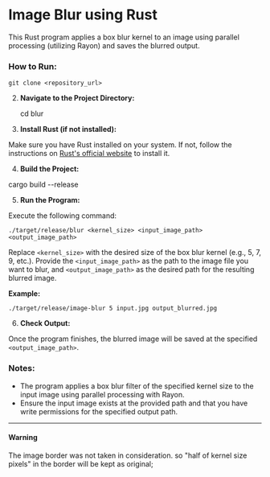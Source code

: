 # Image Blur using Rust

This Rust program applies a box blur kernel to an image using parallel processing (utilizing Rayon) and saves the blurred output.

### How to Run:

    git clone <repository_url>


2. **Navigate to the Project Directory:**

    cd blur

3. **Install Rust (if not installed):**

Make sure you have Rust installed on your system. If not, follow the instructions on [Rust's official website](https://www.rust-lang.org/tools/install) to install it.

4. **Build the Project:**

cargo build --release

5. **Run the Program:**

Execute the following command:

    ./target/release/blur <kernel_size> <input_image_path> <output_image_path>

Replace `<kernel_size>` with the desired size of the box blur kernel (e.g., 5, 7, 9, etc.). 
Provide the `<input_image_path>` as the path to the image file you want to blur, and `<output_image_path>` as the desired path for the resulting blurred image.

**Example:**

    ./target/release/image-blur 5 input.jpg output_blurred.jpg

6. **Check Output:**

Once the program finishes, the blurred image will be saved at the specified `<output_image_path>`.

### Notes:

- The program applies a box blur filter of the specified kernel size to the input image using parallel processing with Rayon.
- Ensure the input image exists at the provided path and that you have write permissions for the specified output path.
---

#### Warning

The image border was not taken in consideration. so "half of kernel size pixels" in the border will be kept as original;